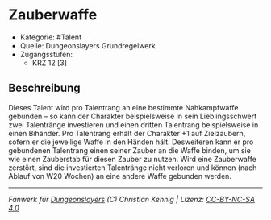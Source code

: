 <!---
Dies ist ein Fanwerk für DUNGEONSLAYERS (C) von Christian Kennig

Quellen:      [Dungeonslayers Grundregelwerk](https://www.f-space.de/ds4/downloads.html)
              [Talentbeschreibungen](https://www.f-space.de/ds4/tools-talentcards.html)
License:      [CC-BY-NC-SA 4.0](https://creativecommons.org/licenses/by-nc-sa/4.0/deed.de)
Richtlinien:  [Fanwerkrichtlinien](https://www.dungeonslayers.net/fanwerk-richtlinien/)
Autor:        Zauberlehrling
-->

  
# Zauberwaffe  
- Kategorie: #Talent  
- Quelle: Dungeonslayers Grundregelwerk  
- Zugangsstufen:  
  - KRZ 12 [3]  

## Beschreibung  
Dieses Talent wird pro Talentrang an eine bestimmte Nahkampfwaffe gebunden – so kann der Charakter beispielsweise in sein Lieblingsschwert zwei Talentränge investieren und einen dritten Talentrang beispielsweise in einen Bihänder. Pro Talentrang erhält der Charakter +1 auf Zielzaubern, sofern er die jeweilige Waffe in den Händen hält. Desweiteren kann er pro gebundenen Talentrang einen seiner Zauber an die Waffe binden, um sie wie einen Zauberstab für diesen Zauber zu nutzen. Wird eine Zauberwaffe zerstört, sind die investierten Talentränge nicht verloren und können (nach Ablauf von W20 Wochen) an eine andere Waffe gebunden werden.


___  
*Fanwerk für [Dungeonslayers](https://www.dungeonslayers.net/) (C) Christian Kennig | Lizenz: [CC-BY-NC-SA 4.0](https://creativecommons.org/licenses/by-nc-sa/4.0/deed.de)*  